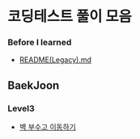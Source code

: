 # 코딩테스트 풀이 모음

### Before I learned

- [README(Legacy).md](README(Legacy).md)

## BaekJoon

### Level3

- [벽 부수고 이동하기](src/BaekJoon/Level3/벽부수고이동하기/BOJ2206.java)